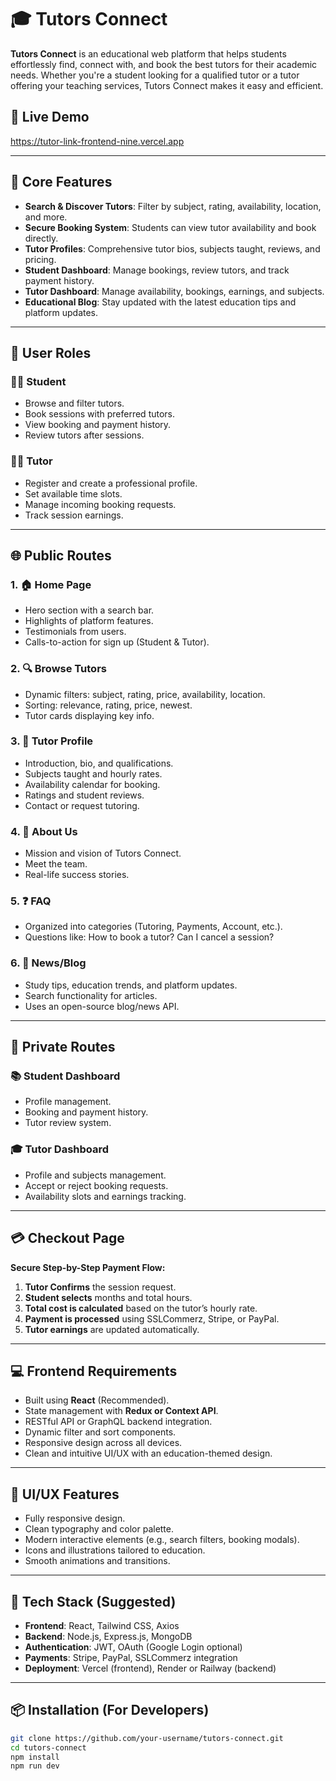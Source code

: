 # 🎓 Tutors Connect

**Tutors Connect** is an educational web platform that helps students effortlessly find, connect with, and book the best tutors for their academic needs. Whether you're a student looking for a qualified tutor or a tutor offering your teaching services, Tutors Connect makes it easy and efficient.

## 🚀 Live Demo

https://tutor-link-frontend-nine.vercel.app

---

## 🌟 Core Features

- **Search & Discover Tutors**: Filter by subject, rating, availability, location, and more.
- **Secure Booking System**: Students can view tutor availability and book directly.
- **Tutor Profiles**: Comprehensive tutor bios, subjects taught, reviews, and pricing.
- **Student Dashboard**: Manage bookings, review tutors, and track payment history.
- **Tutor Dashboard**: Manage availability, bookings, earnings, and subjects.
- **Educational Blog**: Stay updated with the latest education tips and platform updates.

---

## 👥 User Roles

### 🧑‍🎓 Student

- Browse and filter tutors.
- Book sessions with preferred tutors.
- View booking and payment history.
- Review tutors after sessions.

### 🧑‍🏫 Tutor

- Register and create a professional profile.
- Set available time slots.
- Manage incoming booking requests.
- Track session earnings.

---

## 🌐 Public Routes

### 1. 🏠 Home Page

- Hero section with a search bar.
- Highlights of platform features.
- Testimonials from users.
- Calls-to-action for sign up (Student & Tutor).

### 2. 🔍 Browse Tutors

- Dynamic filters: subject, rating, price, availability, location.
- Sorting: relevance, rating, price, newest.
- Tutor cards displaying key info.

### 3. 👤 Tutor Profile

- Introduction, bio, and qualifications.
- Subjects taught and hourly rates.
- Availability calendar for booking.
- Ratings and student reviews.
- Contact or request tutoring.

### 4. 📘 About Us

- Mission and vision of Tutors Connect.
- Meet the team.
- Real-life success stories.

### 5. ❓ FAQ

- Organized into categories (Tutoring, Payments, Account, etc.).
- Questions like: How to book a tutor? Can I cancel a session?

### 6. 📰 News/Blog

- Study tips, education trends, and platform updates.
- Search functionality for articles.
- Uses an open-source blog/news API.

---

## 🔐 Private Routes

### 📚 Student Dashboard

- Profile management.
- Booking and payment history.
- Tutor review system.

### 🎓 Tutor Dashboard

- Profile and subjects management.
- Accept or reject booking requests.
- Availability slots and earnings tracking.

---

## 💳 Checkout Page

**Secure Step-by-Step Payment Flow:**

1. **Tutor Confirms** the session request.
2. **Student selects** months and total hours.
3. **Total cost is calculated** based on the tutor’s hourly rate.
4. **Payment is processed** using SSLCommerz, Stripe, or PayPal.
5. **Tutor earnings** are updated automatically.

---

## 💻 Frontend Requirements

- Built using **React** (Recommended).
- State management with **Redux or Context API**.
- RESTful API or GraphQL backend integration.
- Dynamic filter and sort components.
- Responsive design across all devices.
- Clean and intuitive UI/UX with an education-themed design.

---

## 🎨 UI/UX Features

- Fully responsive design.
- Clean typography and color palette.
- Modern interactive elements (e.g., search filters, booking modals).
- Icons and illustrations tailored to education.
- Smooth animations and transitions.

---

## 🔧 Tech Stack (Suggested)

- **Frontend**: React, Tailwind CSS, Axios
- **Backend**: Node.js, Express.js, MongoDB
- **Authentication**: JWT, OAuth (Google Login optional)
- **Payments**: Stripe, PayPal, SSLCommerz integration
- **Deployment**: Vercel (frontend), Render or Railway (backend)

---

## 📦 Installation (For Developers)

```bash
git clone https://github.com/your-username/tutors-connect.git
cd tutors-connect
npm install
npm run dev
```
